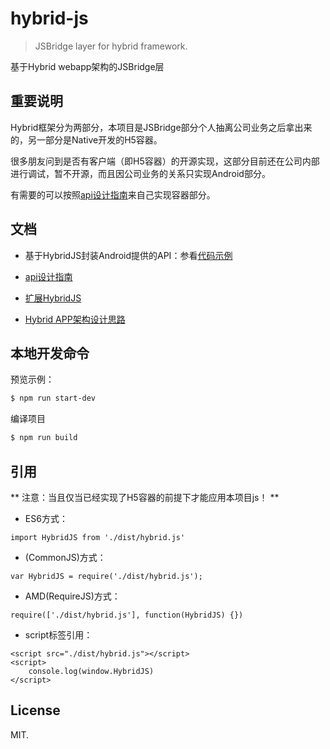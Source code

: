 # hybrid-js

> JSBridge layer for hybrid framework.

基于Hybrid webapp架构的JSBridge层


## 重要说明

Hybrid框架分为两部分，本项目是JSBridge部分个人抽离公司业务之后拿出来的，另一部分是Native开发的H5容器。

很多朋友问到是否有客户端（即H5容器）的开源实现，这部分目前还在公司内部进行调试，暂不开源，而且因公司业务的关系只实现Android部分。

有需要的可以按照[api设计指南](./doc/design.md)来自己实现容器部分。


## 文档

- 基于HybridJS封装Android提供的API：参看[代码示例](./api/base.js)

- [api设计指南](./doc/design.md)

- [扩展HybridJS](./doc/extend-h5.md)

- [Hybrid APP架构设计思路](https://github.com/chemdemo/chemdemo.github.io/issues/12)


## 本地开发命令

预览示例：

``` bash
$ npm run start-dev
```

编译项目

``` bash
$ npm run build
```

## 引用

** 注意：当且仅当已经实现了H5容器的前提下才能应用本项目js！ **

- ES6方式：
```
import HybridJS from './dist/hybrid.js'
```

- (CommonJS)方式：
```
var HybridJS = require('./dist/hybrid.js');
```

- AMD(RequireJS)方式：
```
require(['./dist/hybrid.js'], function(HybridJS) {})
```

- script标签引用：
```
<script src="./dist/hybrid.js"></script>
<script>
    console.log(window.HybridJS)
</script>
```


## License

MIT.
